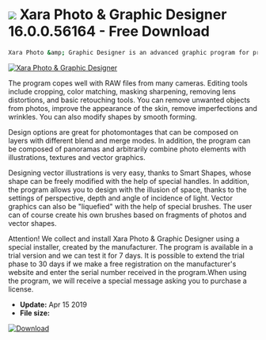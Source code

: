 # ![](https://cdn.softexe.net/static/icon/5/xara-photo-graphic-designer-8524.png) Xara Photo & Graphic Designer 16.0.0.56164 - Free Download

```sh
Xara Photo &amp; Graphic Designer is an advanced graphic program for processing and retouching photos, creating and designing graphics, photo montages, digital painting and preparing vector illustrations.
```
[![Xara Photo & Graphic Designer](https://gallery.dpcdn.pl/imgc/Tools/9496/g_-_420x350_1.5_-_x20130918120342_0.png)](https://softexe.net/win/multimedia/graphics-design/xara-photo-graphic-designer:hebd.html)

The program copes well with RAW files from many cameras. Editing tools include cropping, color matching, masking sharpening, removing lens distortions, and basic retouching tools. You can remove unwanted objects from photos, improve the appearance of the skin, remove imperfections and wrinkles. You can also modify shapes by smooth forming.
 
 Design options are great for photomontages that can be composed on layers with different blend and merge modes. In addition, the program can be composed of panoramas and arbitrarily combine photo elements with illustrations, textures and vector graphics.
 
 
 Designing vector illustrations is very easy, thanks to Smart Shapes, whose shape can be freely modified with the help of special handles. In addition, the program allows you to design with the illusion of space, thanks to the settings of perspective, depth and angle of incidence of light. Vector graphics can also be "liquefied" with the help of special brushes. The user can of course create his own brushes based on fragments of photos and vector shapes.
 
 Attention!
 We collect and install Xara Photo &amp; Graphic Designer using a special installer, created by the manufacturer. The program is available in a trial version and we can test it for 7 days. It is possible to extend the trial phase to 30 days if we make a free registration on the manufacturer's website and enter the serial number received in the program.When using the program, we will receive a special message asking you to purchase a license.


- **Update:** Apr 15 2019
- **File size:** 

[![Download](https://cdn.softexe.net/static/img/download.png)](https://softexe.net/win/multimedia/graphics-design/xara-photo-graphic-designer:hebd.html)


